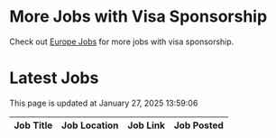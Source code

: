 # More Jobs with Visa Sponsorship

Check out [Europe Jobs](https://github.com/sureshparimi/europejobs#latest-jobs) for more jobs with visa sponsorship.

# Latest Jobs

This page is updated at January 27, 2025 13:59:06

| Job Title | Job Location | Job Link | Job Posted |
| --- | --- | --- | --- |
